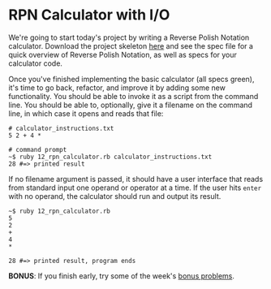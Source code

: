 # RPN Calculator with I/O

We're going to start today's project by writing a Reverse Polish
Notation calculator. Download the project skeleton [here][zip] and see
the spec file for a quick overview of Reverse Polish Notation, as well
as specs for your calculator code.

[zip]: ./w2d2.zip

Once you've finished implementing the basic calculator (all specs
green), it's time to go back, refactor, and improve it by adding some
new functionality. You should be able to invoke it as a script from the
command line. You should be able to, optionally, give it a filename on
the command line, in which case it opens and reads that file:

```
# calculator_instructions.txt
5 2 + 4 *

# command prompt
~$ ruby 12_rpn_calculator.rb calculator_instructions.txt
28 #=> printed result
```

If no filename argument is passed, it should have a user interface that
reads from standard input one operand or operator at a time. If the user
hits `enter` with no operand, the calculator should run and output its
result.

```
~$ ruby 12_rpn_calculator.rb
5
2
+
4
*

28 #=> printed result, program ends
```

**BONUS**: If you finish early, try some of the week's [bonus
problems][w2-bonus].

[w2-bonus]: ../#bonus
